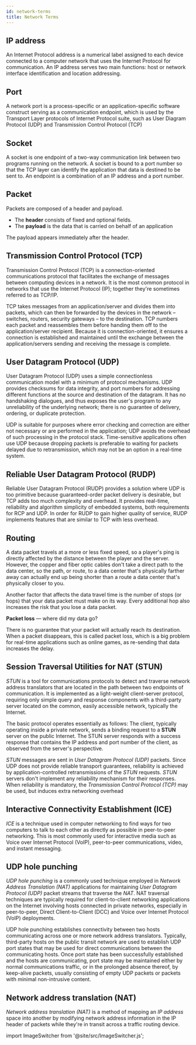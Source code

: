 ```yaml
---
id: network-terms
title: Network Terms
---
```




## IP address 

An Internet Protocol address is a numerical label assigned to each device connected to a computer network that uses the Internet Protocol for communication. An IP address serves two main functions: host or network interface identification and location addressing.

## Port 

A network port is a process-specific or an application-specific software construct serving as a communication endpoint, which is used by the Transport Layer protocols of Internet Protocol suite, such as User Diagram Protocol (UDP) and Transmission Control Protocol (TCP)

## Socket

A socket is one endpoint of a two-way communication link between two programs running on the network. A socket is bound to a port number so that the TCP layer can identify the application that data is destined to be sent to. An endpoint is a combination of an IP address and a port number.

## Packet

Packets are composed of a header and payload. 

- The **header** consists of fixed and optional fields. 
- The **payload** is the data that is carried on behalf of an application

The payload appears immediately after the header.

## Transmission Control Protocol (TCP)

Transmission Control Protocol (TCP) is a connection-oriented communications protocol that facilitates the exchange of messages between computing devices in a network. It is the most common protocol in networks that use the Internet Protocol (IP); together they're sometimes referred to as TCP/IP.

TCP takes messages from an application/server and divides them into packets, which can then be forwarded by the devices in the network – switches, routers, security gateways – to the destination. TCP numbers each packet and reassembles them before handing them off to the application/server recipient. Because it is connection-oriented, it ensures a connection is established and maintained until the exchange between the application/servers sending and receiving the message is complete.

## User Datagram Protocol (UDP)

User Datagram Protocol (UDP) uses a simple connectionless communication model with a minimum of protocol mechanisms. UDP provides checksums for data integrity, and port numbers for addressing different functions at the source and destination of the datagram. It has no handshaking dialogues, and thus exposes the user's program to any unreliability of the underlying network; there is no guarantee of delivery, ordering, or duplicate protection. 

UDP is suitable for purposes where error checking and correction are either not necessary or are performed in the application; UDP avoids the overhead of such processing in the protocol stack. Time-sensitive applications often use UDP because dropping packets is preferable to waiting for packets delayed due to retransmission, which may not be an option in a real-time system.

## Reliable User Datagram Protocol (RUDP)

Reliable User Datagram Protocol (RUDP) provides a solution where UDP is too primitive because guaranteed-order packet delivery is desirable, but TCP adds too much complexity and overhead. It provides real-time, reliability and algorithm simplicity of embedded systems, both requirements for RCP and UDP. In order for RUDP to gain higher quality of service, RUDP implements features that are similar to TCP with less overhead.

## Routing

A data packet travels at a more or less fixed speed, so a player's ping is directly affected by the distance between the player and the server. However, the copper and fiber optic cables don't take a direct path to the data center, so the path, or route, to a data center that's physically farther away can actually end up being shorter than a route a data center that's physically closer to you.

Another factor that affects the data travel time is the number of stops (or hops) that your data packet must make on its way. Every additional hop also increases the risk that you lose a data packet.

<ImageSwitcher 
lightImageSrc="/img/data-relay-light.png?text=LightMode"
darkImageSrc="/img/data-relay-dark.png?text=DarkMode"/>

**Packet loss** — where did my data go?

There is no guarantee that your packet will actually reach its destination. When a packet disappears, this is called packet loss, which is a big problem for real-time applications such as online games, as re-sending that data increases the delay.

## Session Traversal Utilities for NAT (STUN)

*STUN* is a tool for communications protocols to detect and traverse network address translators that are located in the path between two endpoints of communication. It is implemented as a light-weight client-server protocol, requiring only simple query and response components with a third-party server located on the common, easily accessible network, typically the Internet.

The basic protocol operates essentially as follows: The client, typically operating inside a private network, sends a binding request to a **STUN** server on the public Internet. The STUN server responds with a success response that contains the IP address and port number of the client, as observed from the server's perspective. 

*STUN* messages are sent in *User Datagram Protocol (UDP)* packets. Since UDP does not provide reliable transport guarantees, reliability is achieved by application-controlled retransmissions of the *STUN* requests. *STUN* servers don't implement any reliability mechanism for their responses. When reliability is mandatory, the *Transmission Control Protocol (TCP)* may be used, but induces extra networking overhead

## Interactive Connectivity Establishment (ICE) 

*ICE* is a technique used in computer networking to find ways for two computers to talk to each other as directly as possible in peer-to-peer networking. This is most commonly used for interactive media such as Voice over Internet Protocol (VoIP), peer-to-peer communications, video, and instant messaging.

## UDP hole punching

*UDP hole punching* is a commonly used technique employed in *Network Address Translation (NAT)* applications for maintaining *User Datagram Protocol (UDP)* packet streams that traverse the *NAT*. NAT traversal techniques are typically required for client-to-client networking applications on the Internet involving hosts connected in private networks, especially in peer-to-peer, Direct Client-to-Client (DCC) and Voice over Internet Protocol (VoIP) deployments.

UDP hole punching establishes connectivity between two hosts communicating across one or more network address translators. Typically, third-party hosts on the public transit network are used to establish UDP port states that may be used for direct communications between the communicating hosts. Once port state has been successfully established and the hosts are communicating, port state may be maintained either by normal communications traffic, or in the prolonged absence thereof, by keep-alive packets, usually consisting of empty UDP packets or packets with minimal non-intrusive content.

## Network address translation (NAT) 

*Network address translation (NAT)* is a method of mapping an *IP address* space into another by modifying network address information in the IP header of packets while they're in transit across a traffic routing device.

import ImageSwitcher from '@site/src/ImageSwitcher.js';
